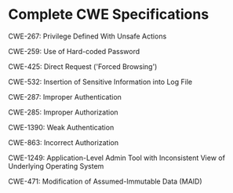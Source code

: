 

# Complete CWE Specifications

CWE-267: Privilege Defined With Unsafe Actions

CWE-259: Use of Hard-coded Password

CWE-425: Direct Request ('Forced Browsing')

CWE-532: Insertion of Sensitive Information into Log File

CWE-287: Improper Authentication

CWE-285: Improper Authorization

CWE-1390: Weak Authentication

CWE-863: Incorrect Authorization

CWE-1249: Application-Level Admin Tool with Inconsistent View of Underlying Operating System

CWE-471: Modification of Assumed-Immutable Data (MAID)